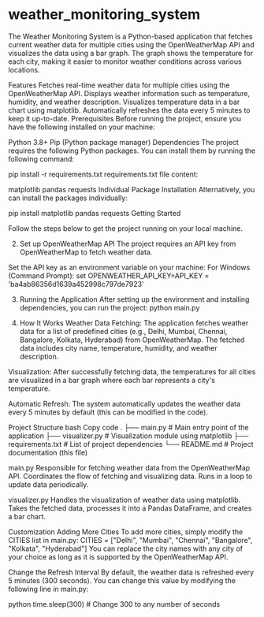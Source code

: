 # weather_monitoring_system
 The Weather Monitoring System is a Python-based application that fetches current weather data for multiple cities using the OpenWeatherMap API and visualizes the data using a bar graph. The graph shows the temperature for each city, making it easier to monitor weather conditions across various locations.

Features
Fetches real-time weather data for multiple cities using the OpenWeatherMap API.
Displays weather information such as temperature, humidity, and weather description.
Visualizes temperature data in a bar chart using matplotlib.
Automatically refreshes the data every 5 minutes to keep it up-to-date.
Prerequisites
Before running the project, ensure you have the following installed on your machine:

Python 3.8+
Pip (Python package manager)
Dependencies
The project requires the following Python packages. You can install them by running the following command:

pip install -r requirements.txt
requirements.txt file content:

matplotlib
pandas
requests
Individual Package Installation
Alternatively, you can install the packages individually:

pip install matplotlib pandas requests
Getting Started

Follow the steps below to get the project running on your local machine.


2. Set up OpenWeatherMap API
The project requires an API key from OpenWeatherMap to fetch weather data.

Set the API key as an environment variable on your machine:
For Windows (Command Prompt):
set OPENWEATHER_API_KEY=API_KEY = 'ba4ab86356d1639a452998c797de7923'

3. Running the Application
After setting up the environment and installing dependencies, you can run the project:
python main.py

4. How It Works
Weather Data Fetching: The application fetches weather data for a list of predefined cities (e.g., Delhi, Mumbai, Chennai, Bangalore, Kolkata, Hyderabad) from OpenWeatherMap. The fetched data includes city name, temperature, humidity, and weather description.

Visualization: After successfully fetching data, the temperatures for all cities are visualized in a bar graph where each bar represents a city's temperature.

Automatic Refresh: The system automatically updates the weather data every 5 minutes by default (this can be modified in the code).

Project Structure
bash
Copy code
.
├── main.py               # Main entry point of the application
├── visualizer.py          # Visualization module using matplotlib
├── requirements.txt       # List of project dependencies
└── README.md              # Project documentation (this file)

main.py
Responsible for fetching weather data from the OpenWeatherMap API.
Coordinates the flow of fetching and visualizing data.
Runs in a loop to update data periodically.

visualizer.py
Handles the visualization of weather data using matplotlib.
Takes the fetched data, processes it into a Pandas DataFrame, and creates a bar chart.

Customization
Adding More Cities
To add more cities, simply modify the CITIES list in main.py:
CITIES = ["Delhi", "Mumbai", "Chennai", "Bangalore", "Kolkata", "Hyderabad"]
You can replace the city names with any city of your choice as long as it is supported by the OpenWeatherMap API.

Change the Refresh Interval
By default, the weather data is refreshed every 5 minutes (300 seconds). You can change this value by modifying the following line in main.py:

python
time.sleep(300)  # Change 300 to any number of seconds


